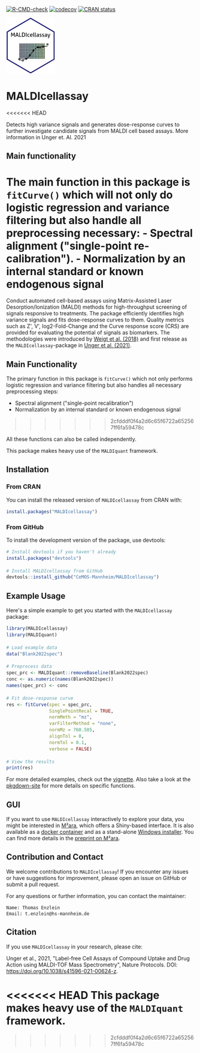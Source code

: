 <!-- badges: start -->

[![R-CMD-check](https://github.com/CeMOS-Mannheim/MALDIcellassay/actions/workflows/R-CMD-check.yaml/badge.svg)](https://github.com/CeMOS-Mannheim/MALDIcellassay/actions/workflows/R-CMD-check.yaml) [![codecov](https://codecov.io/github/CeMOS-Mannheim/MALDIcellassay/graph/badge.svg?token=URVX29WTDX)](https://codecov.io/github/CeMOS-Mannheim/MALDIcellassay) [![CRAN status](https://www.r-pkg.org/badges/version/MALDIcellassay)](https://CRAN.R-project.org/package=MALDIcellassay)

<!-- badges: end -->

<img src="inst/figures/MALDIcellassay_sticker.png" height="150"/>

# MALDIcellassay
<<<<<<< HEAD

Detects high variance signals and generates dose-response curves to further investigate candidate signals from MALDI cell based assays. More information in Unger et. Al. 2021

## Main functionality

The main function in this package is `fitCurve()` which will not only do logistic regression and variance filtering but also handle all preprocessing necessary: - Spectral alignment ("single-point re-calibration"). - Normalization by an internal standard or known endogenous signal
=======

Conduct automated cell-based assays using Matrix-Assisted Laser Desorption/Ionization (MALDI) methods for high-throughput screening of signals responsive to treatments. The package efficiently identifies high variance signals and fits dose-response curves to them. Quality metrics such as Z', V', log2-Fold-Change and the Curve response score (CRS) are provided for evaluating the potential of signals as biomarkers. The methodologies were introduced by [Weigt et al. (2018)](https://doi.org/10.1038/s41598-018-29677-z) and first release as the `MALDIcellassay`-package in [Unger et al. (2021)](https://doi.org/10.1038/s41596-021-00624-z).

## Main Functionality

The primary function in this package is `fitCurve()` which not only performs logistic regression and variance filtering but also handles all necessary preprocessing steps:

- Spectral alignment ("single-point recalibration")
- Normalization by an internal standard or known endogenous signal
>>>>>>> 2cfdddf0f4a2d6c65f6722a652567ff6fa59478c

All these functions can also be called independently.

This package makes heavy use of the `MALDIquant` framework.

## Installation

### From CRAN

You can install the released version of `MALDIcellassay` from CRAN with:

```r
install.packages("MALDIcellassay")
```

### From GitHub

To install the development version of the package, use devtools:
```r
# Install devtools if you haven't already
install.packages("devtools")

# Install MALDIcellassay from GitHub
devtools::install_github("CeMOS-Mannheim/MALDIcellassay")
```

## Example Usage

Here's a simple example to get you started with the `MALDIcellassay` package:
```r
library(MALDIcellassay)
library(MALDIquant)

# Load example data
data("Blank2022spec")

# Preprocess data
spec_prc <- MALDIquant::removeBaseline(Blank2022spec)
conc <- as.numeric(names(Blank2022spec))
names(spec_prc) <- conc

# Fit dose-response curve
res <- fitCurve(spec = spec_prc,
                SinglePointRecal = TRUE, 
                normMeth = "mz",
                varFilterMethod = "none",
                normMz = 760.585, 
                alignTol = 0, 
                normTol = 0.1, 
                verbose = FALSE)

# View the results
print(res)
```

For more detailed examples, check out the [vignette](https://cemos-mannheim.github.io/MALDIcellassay/articles/Example.html).
Also take a look at the [pkgdown-site](https://cemos-mannheim.github.io/MALDIcellassay/reference/index.html) for more details on specific functions.

## GUI

If you want to use `MALDIcellassay` interactively to explore your data, you might be interested in [M²ara](https://github.com/CeMOS-Mannheim/M2ara), which offers a Shiny-based interface. It is also available as a [docker container](https://hub.docker.com/repository/docker/thomasenzlein/m2ara) and as a stand-alone [Windows installer](https://github.com/CeMOS-Mannheim/m2ara/releases/latest/). You can find more details in the [preprint on M²ara](https://chemrxiv.org/engage/chemrxiv/article-details/663a1d0f418a5379b0aa286b).

## Contribution and Contact

We welcome contributions to `MALDIcellassay`! If you encounter any issues or have suggestions for improvement, please open an issue on GitHub or submit a pull request.

For any questions or further information, you can contact the maintainer:

    Name: Thomas Enzlein
    Email: t.enzlein@hs-mannheim.de

## Citation
If you use `MALDIcellassay` in your research, please cite:

Unger et al., 2021, "Label-free Cell Assays of Compound Uptake and Drug Action using MALDI-TOF Mass Spectrometry", Nature Protocols. DOI: https://doi.org/10.1038/s41596-021-00624-z.

<<<<<<< HEAD
This package makes heavy use of the `MALDIquant` framework.
=======
>>>>>>> 2cfdddf0f4a2d6c65f6722a652567ff6fa59478c
